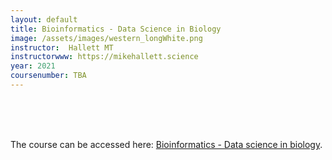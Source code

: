```yaml
---
layout: default
title: Bioinformatics - Data Science in Biology
image: /assets/images/western_longWhite.png
instructor:  Hallett MT
instructorwww: https://mikehallett.science
year: 2021
coursenumber: TBA   
---
```


<br><br><br>

The course can be accessed here:
[Bioinformatics - Data science in biology](https://hallett-biology-datascience.netlify.app/).
